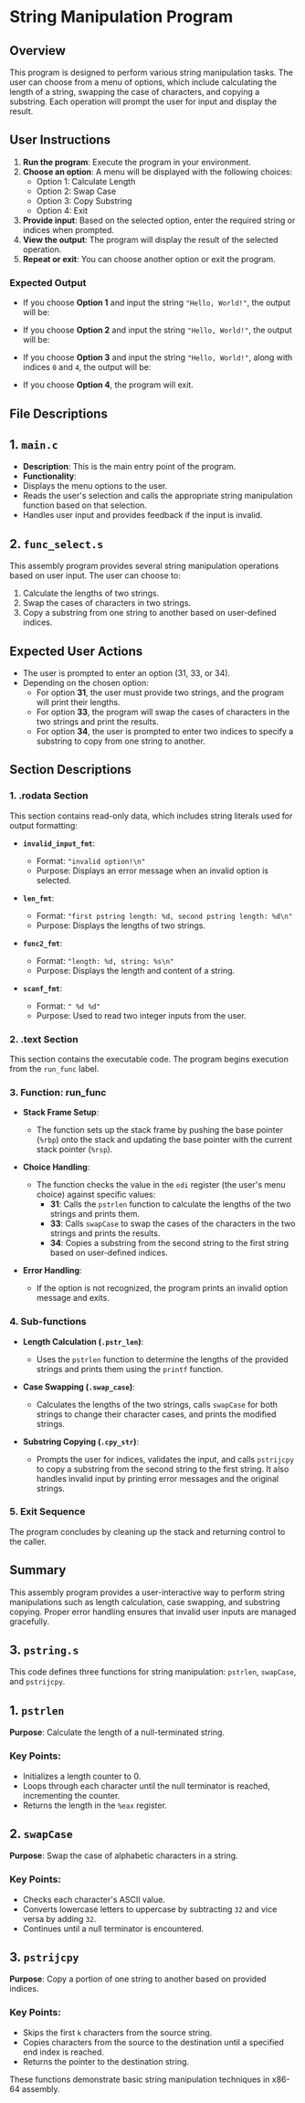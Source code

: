 # String Manipulation Program

## Overview
This program is designed to perform various string manipulation tasks. The user can choose from a menu of options, which include calculating the length of a string, swapping the case of characters, and copying a substring. Each operation will prompt the user for input and display the result.

## User Instructions
1. **Run the program**: Execute the program in your environment.
2. **Choose an option**: A menu will be displayed with the following choices:
   - Option 1: Calculate Length
   - Option 2: Swap Case
   - Option 3: Copy Substring
   - Option 4: Exit
3. **Provide input**: Based on the selected option, enter the required string or indices when prompted.
4. **View the output**: The program will display the result of the selected operation.
5. **Repeat or exit**: You can choose another option or exit the program.

### Expected Output
- If you choose **Option 1** and input the string `"Hello, World!"`, the output will be:

- If you choose **Option 2** and input the string `"Hello, World!"`, the output will be:

- If you choose **Option 3** and input the string `"Hello, World!"`, along with indices `0` and `4`, the output will be:

- If you choose **Option 4**, the program will exit.

## File Descriptions

## 1. `main.c`

- **Description**: This is the main entry point of the program.
- **Functionality**:
- Displays the menu options to the user.
- Reads the user's selection and calls the appropriate string manipulation function based on that selection.
- Handles user input and provides feedback if the input is invalid.

## 2. `func_select.s`

This assembly program provides several string manipulation operations based on user input. The user can choose to:
1. Calculate the lengths of two strings.
2. Swap the cases of characters in two strings.
3. Copy a substring from one string to another based on user-defined indices.

## Expected User Actions
- The user is prompted to enter an option (31, 33, or 34).
- Depending on the chosen option:
  - For option **31**, the user must provide two strings, and the program will print their lengths.
  - For option **33**, the program will swap the cases of characters in the two strings and print the results.
  - For option **34**, the user is prompted to enter two indices to specify a substring to copy from one string to another.

## Section Descriptions

### 1. **.rodata Section**
This section contains read-only data, which includes string literals used for output formatting:
- **`invalid_input_fmt`**: 
  - Format: `"invalid option!\n"`
  - Purpose: Displays an error message when an invalid option is selected.

- **`len_fmt`**: 
  - Format: `"first pstring length: %d, second pstring length: %d\n"`
  - Purpose: Displays the lengths of two strings.

- **`func2_fmt`**: 
  - Format: `"length: %d, string: %s\n"`
  - Purpose: Displays the length and content of a string.

- **`scanf_fmt`**: 
  - Format: `" %d %d"`
  - Purpose: Used to read two integer inputs from the user.

### 2. **.text Section**
This section contains the executable code. The program begins execution from the `run_func` label.

### 3. **Function: run_func**
- **Stack Frame Setup**: 
  - The function sets up the stack frame by pushing the base pointer (`%rbp`) onto the stack and updating the base pointer with the current stack pointer (`%rsp`).

- **Choice Handling**: 
  - The function checks the value in the `edi` register (the user's menu choice) against specific values:
    - **31**: Calls the `pstrlen` function to calculate the lengths of the two strings and prints them.
    - **33**: Calls `swapCase` to swap the cases of the characters in the two strings and prints the results.
    - **34**: Copies a substring from the second string to the first string based on user-defined indices.

- **Error Handling**: 
  - If the option is not recognized, the program prints an invalid option message and exits.

### 4. **Sub-functions**
- **Length Calculation (`.pstr_len`)**:
  - Uses the `pstrlen` function to determine the lengths of the provided strings and prints them using the `printf` function.

- **Case Swapping (`.swap_case`)**:
  - Calculates the lengths of the two strings, calls `swapCase` for both strings to change their character cases, and prints the modified strings.

- **Substring Copying (`.cpy_str`)**:
  - Prompts the user for indices, validates the input, and calls `pstrijcpy` to copy a substring from the second string to the first string. It also handles invalid input by printing error messages and the original strings.

### 5. **Exit Sequence**
The program concludes by cleaning up the stack and returning control to the caller.

## Summary
This assembly program provides a user-interactive way to perform string manipulations such as length calculation, case swapping, and substring copying. Proper error handling ensures that invalid user inputs are managed gracefully.

## 3. `pstring.s`

This code defines three functions for string manipulation: `pstrlen`, `swapCase`, and `pstrijcpy`.

## 1. `pstrlen`

**Purpose**: Calculate the length of a null-terminated string.

### Key Points:
- Initializes a length counter to 0.
- Loops through each character until the null terminator is reached, incrementing the counter.
- Returns the length in the `%eax` register.

## 2. `swapCase`

**Purpose**: Swap the case of alphabetic characters in a string.

### Key Points:
- Checks each character's ASCII value.
- Converts lowercase letters to uppercase by subtracting `32` and vice versa by adding `32`.
- Continues until a null terminator is encountered.

## 3. `pstrijcpy`

**Purpose**: Copy a portion of one string to another based on provided indices.

### Key Points:
- Skips the first `k` characters from the source string.
- Copies characters from the source to the destination until a specified end index is reached.
- Returns the pointer to the destination string.

These functions demonstrate basic string manipulation techniques in x86-64 assembly.
